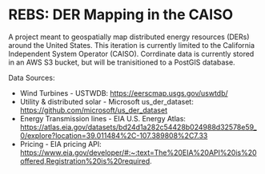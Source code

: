 # REBS: DER Mapping in the CAISO #
A project meant to geospatially map distributed energy resources (DERs) around the United States. This iteration is currently limited to the California Independent System Operator (CAISO). 
Corrdinate data is currently stored in an AWS S3 bucket, but will be tranisitioned to a PostGIS database. 

Data Sources: 
- Wind Turbines - USTWDB: https://eerscmap.usgs.gov/uswtdb/
- Utility & distributed solar - Microsoft us_der_dataset: https://github.com/microsoft/us_der_dataset
- Energy Transmission lines - EIA U.S. Energy Atlas: https://atlas.eia.gov/datasets/bd24d1a282c54428b024988d32578e59_0/explore?location=39.011484%2C-107.389808%2C7.33
- Pricing - EIA pricing API: https://www.eia.gov/developer/#:~:text=The%20EIA%20API%20is%20offered,Registration%20is%20required.

